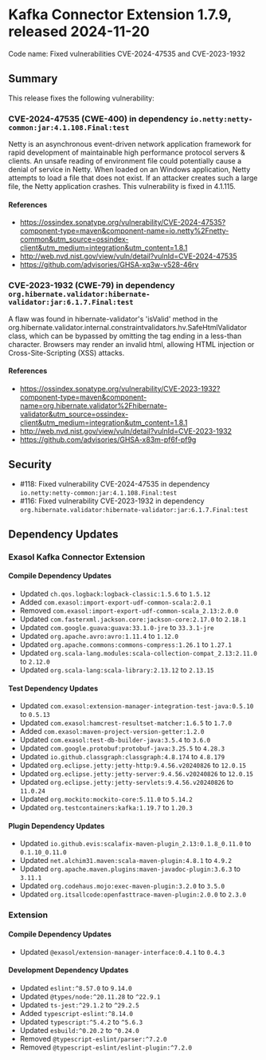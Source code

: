 # Kafka Connector Extension 1.7.9, released 2024-11-20

Code name: Fixed vulnerabilities CVE-2024-47535 and CVE-2023-1932

## Summary

This release fixes the following vulnerability:

### CVE-2024-47535 (CWE-400) in dependency `io.netty:netty-common:jar:4.1.108.Final:test`
Netty is an asynchronous event-driven network application framework for rapid development of maintainable high performance protocol servers & clients. An unsafe reading of environment file could potentially cause a denial of service in Netty. When loaded on an Windows application, Netty attempts to load a file that does not exist. If an attacker creates such a large file, the Netty application crashes. This vulnerability is fixed in 4.1.115.
#### References
* https://ossindex.sonatype.org/vulnerability/CVE-2024-47535?component-type=maven&component-name=io.netty%2Fnetty-common&utm_source=ossindex-client&utm_medium=integration&utm_content=1.8.1
* http://web.nvd.nist.gov/view/vuln/detail?vulnId=CVE-2024-47535
* https://github.com/advisories/GHSA-xq3w-v528-46rv

### CVE-2023-1932 (CWE-79) in dependency `org.hibernate.validator:hibernate-validator:jar:6.1.7.Final:test`
A flaw was found in hibernate-validator's 'isValid' method in the org.hibernate.validator.internal.constraintvalidators.hv.SafeHtmlValidator class, which can be bypassed by omitting the tag ending in a less-than character. Browsers may render an invalid html, allowing HTML injection or Cross-Site-Scripting (XSS) attacks.
#### References
* https://ossindex.sonatype.org/vulnerability/CVE-2023-1932?component-type=maven&component-name=org.hibernate.validator%2Fhibernate-validator&utm_source=ossindex-client&utm_medium=integration&utm_content=1.8.1
* http://web.nvd.nist.gov/view/vuln/detail?vulnId=CVE-2023-1932
* https://github.com/advisories/GHSA-x83m-pf6f-pf9g

## Security

* #118: Fixed vulnerability CVE-2024-47535 in dependency `io.netty:netty-common:jar:4.1.108.Final:test`
* #116: Fixed vulnerability CVE-2023-1932 in dependency `org.hibernate.validator:hibernate-validator:jar:6.1.7.Final:test`

## Dependency Updates

### Exasol Kafka Connector Extension

#### Compile Dependency Updates

* Updated `ch.qos.logback:logback-classic:1.5.6` to `1.5.12`
* Added `com.exasol:import-export-udf-common-scala:2.0.1`
* Removed `com.exasol:import-export-udf-common-scala_2.13:2.0.0`
* Updated `com.fasterxml.jackson.core:jackson-core:2.17.0` to `2.18.1`
* Updated `com.google.guava:guava:33.1.0-jre` to `33.3.1-jre`
* Updated `org.apache.avro:avro:1.11.4` to `1.12.0`
* Updated `org.apache.commons:commons-compress:1.26.1` to `1.27.1`
* Updated `org.scala-lang.modules:scala-collection-compat_2.13:2.11.0` to `2.12.0`
* Updated `org.scala-lang:scala-library:2.13.12` to `2.13.15`

#### Test Dependency Updates

* Updated `com.exasol:extension-manager-integration-test-java:0.5.10` to `0.5.13`
* Updated `com.exasol:hamcrest-resultset-matcher:1.6.5` to `1.7.0`
* Added `com.exasol:maven-project-version-getter:1.2.0`
* Updated `com.exasol:test-db-builder-java:3.5.4` to `3.6.0`
* Updated `com.google.protobuf:protobuf-java:3.25.5` to `4.28.3`
* Updated `io.github.classgraph:classgraph:4.8.174` to `4.8.179`
* Updated `org.eclipse.jetty:jetty-http:9.4.56.v20240826` to `12.0.15`
* Updated `org.eclipse.jetty:jetty-server:9.4.56.v20240826` to `12.0.15`
* Updated `org.eclipse.jetty:jetty-servlets:9.4.56.v20240826` to `11.0.24`
* Updated `org.mockito:mockito-core:5.11.0` to `5.14.2`
* Updated `org.testcontainers:kafka:1.19.7` to `1.20.3`

#### Plugin Dependency Updates

* Updated `io.github.evis:scalafix-maven-plugin_2.13:0.1.8_0.11.0` to `0.1.10_0.11.0`
* Updated `net.alchim31.maven:scala-maven-plugin:4.8.1` to `4.9.2`
* Updated `org.apache.maven.plugins:maven-javadoc-plugin:3.6.3` to `3.11.1`
* Updated `org.codehaus.mojo:exec-maven-plugin:3.2.0` to `3.5.0`
* Updated `org.itsallcode:openfasttrace-maven-plugin:2.0.0` to `2.3.0`

### Extension

#### Compile Dependency Updates

* Updated `@exasol/extension-manager-interface:0.4.1` to `0.4.3`

#### Development Dependency Updates

* Updated `eslint:^8.57.0` to `9.14.0`
* Updated `@types/node:^20.11.28` to `^22.9.1`
* Updated `ts-jest:^29.1.2` to `^29.2.5`
* Added `typescript-eslint:^8.14.0`
* Updated `typescript:^5.4.2` to `^5.6.3`
* Updated `esbuild:^0.20.2` to `^0.24.0`
* Removed `@typescript-eslint/parser:^7.2.0`
* Removed `@typescript-eslint/eslint-plugin:^7.2.0`
